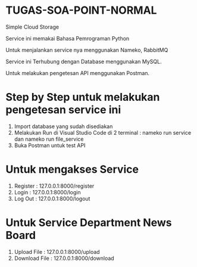 # TUGAS-SOA-POINT-NORMAL
Simple Cloud Storage

Service ini memakai Bahasa Pemrograman Python

Untuk menjalankan service nya menggunakan Nameko, RabbitMQ

Service ini Terhubung dengan Database menggunakan MySQL.

Untuk melakukan pengetesan API menggunakan Postman.

# Step by Step untuk melakukan pengetesan service ini
1. Import database yang sudah disediakan
2. Melakukan Run di Visual Studio Code di 2 terminal : nameko run service dan nameko run file_service
3. Buka Postman untuk test API

# Untuk mengakses Service
1. Register : 127.0.0.1:8000/register
2. Login    : 127.0.0.1:8000/login
3. Log Out  : 127.0.0.1:8000/logout

# Untuk Service Department News Board
1. Upload File   : 127.0.0.1:8000/upload
2. Download File : 127.0.0.1:8000/download

